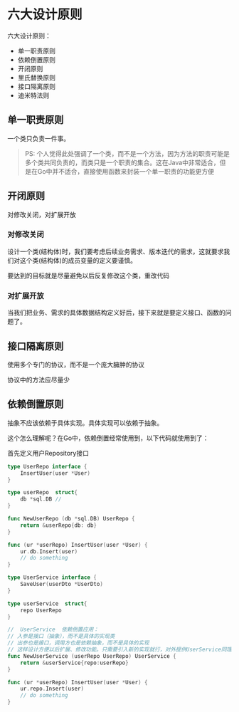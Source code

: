 # 六大设计原则

六大设计原则：
- 单一职责原则
- 依赖倒置原则
- 开闭原则
- 里氏替换原则
- 接口隔离原则
- 迪米特法则 

## 单一职责原则
一个类只负责一件事。
> PS: 个人觉得此处强调了一个类，而不是一个方法，因为方法的职责可能是多个类共同负责的，而类只是一个职责的集合。这在Java中非常适合，但是在Go中并不适合，直接使用函数来封装一个单一职责的功能更方便
## 开闭原则
对修改关闭，对扩展开放
### 对修改关闭
设计一个类(结构体)时，我们要考虑后续业务需求、版本迭代的需求，这就要求我们对这个类(结构体)的成员变量的定义要谨慎。

要达到的目标就是尽量避免以后反复修改这个类，重改代码

### 对扩展开放
当我们把业务、需求的具体数据结构定义好后，接下来就是要定义接口、函数的问题了。

## 接口隔离原则
使用多个专门的协议，而不是一个庞大臃肿的协议

协议中的方法应尽量少

## 依赖倒置原则
抽象不应该依赖于具体实现。具体实现可以依赖于抽象。

这个怎么理解呢？在Go中，依赖倒置经常使用到，以下代码就使用到了：

首先定义用户Repository接口
```go
type UserRepo interface {
    InsertUser(user *User)
}

type userRepo  struct{
    db *sql.DB // 
}

func NewUserRepo (db *sql.DB) UserRepo {
    return &userRepo{db: db}
}

func (ur *userRepo) InsertUser(user *User) {
    ur.db.Insert(user)
    // do something
}
```


```go
type UserService interface {
    SaveUser(userDto *UserDto)
}

type userService  struct{
    repo UserRepo
}

//  UserService  依赖倒置应用：
// 入参是接口（抽象），而不是具体的实现类
// 出参也是接口，调用方也是依赖抽象，而不是具体的实现
// 这样设计方便以后扩展、修改功能。只需要引入新的实现就行，对外提供UserService同理，创建一个新实现就行
func NewUserService (userRepo UserRepo) UserService {
    return &userService{repo:userRepo}
}

func (ur *userRepo) InsertUser(user *User) {
    ur.repo.Insert(user)
    // do something
}
```

